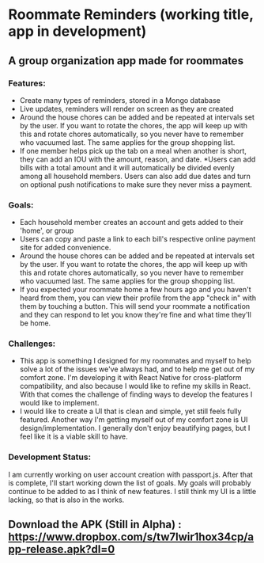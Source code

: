 # Roommate Reminders (working title, app in development)
## A group organization app made for roommates

### Features:
* Create many types of reminders, stored in a Mongo database
* Live updates, reminders will render on screen as they are created
* Around the house chores can be added and be repeated at intervals set by the user. If you want to rotate the chores, the app 
will keep up with this and rotate chores automatically, so you never have to remember who vacuumed last. The same applies for
the group shopping list.
* If one member helps pick up the tab on a meal when another is short, they can add an IOU with the amount, reason, and date. 
*Users can add bills with a total amount and it will automatically be divided evenly 
among all household members. Users can also add due dates and turn on optional push notifications to make sure they never miss
a payment. 


### Goals:
* Each household member creates an account and gets added to their 'home', or group
* Users can copy and paste a link to each bill's respective online payment site for added convenience. 
* Around the house chores can be added and be repeated at intervals set by the user. If you want to rotate the chores, the app 
will keep up with this and rotate chores automatically, so you never have to remember who vacuumed last. The same applies for
the group shopping list.
* If you expected your roommate home a few hours ago and you haven't heard from them, you can view their profile from the app
"check in" with them by touching a button. This will send your roommate a notification and they can respond to let you know 
they're fine and what time they'll be home.

### Challenges: 
* This app is something I designed for my roommates and myself to help solve a lot of the issues we've always had, and to help
me get out of my comfort zone. I'm developing it with React Native for cross-platform compatibility, and also because I would 
like to refine my skills in React. With that comes the challenge of finding ways to develop the features I would like to 
implement. 
* I would like to create a UI that is clean and simple, yet still feels fully featured. Another way I'm getting myself out of
my comfort zone is UI design/implementation. I generally don't enjoy beautifying pages, but I feel like it is a viable skill to
have. 

### Development Status:
I am currently working on user account creation with passport.js. After that is complete, I'll start working down the list of 
goals. My goals will probably continue to be added to as I think of new features. I still think my UI is a little lacking, so 
that is also in the works.

## Download the APK (Still in Alpha) : https://www.dropbox.com/s/tw7lwir1hox34cp/app-release.apk?dl=0
